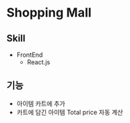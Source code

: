 # Shopping Mall

## Skill
* FrontEnd
    * React.js

## 기능
* 아이템 카트에 추가
* 카트에 담긴 아이템 Total price 자동 계산